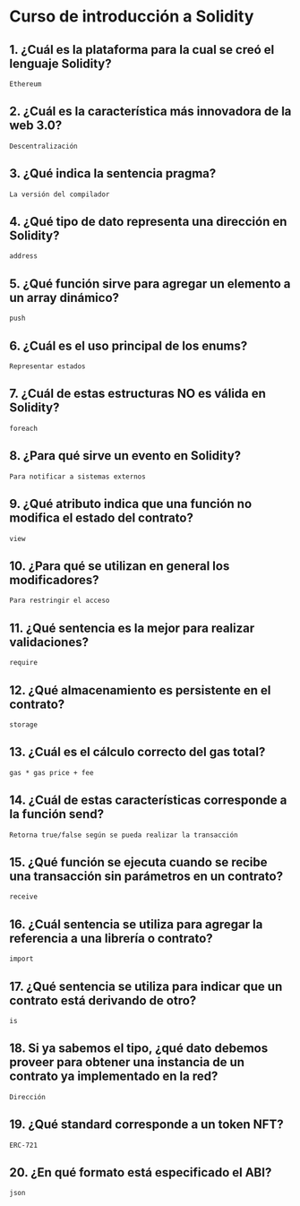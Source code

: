 # Curso de introducción a Solidity

## 1. ¿Cuál es la plataforma para la cual se creó el lenguaje Solidity?
    Ethereum

## 2. ¿Cuál es la característica más innovadora de la web 3.0?
    Descentralización

## 3. ¿Qué indica la sentencia pragma?
    La versión del compilador

## 4. ¿Qué tipo de dato representa una dirección en Solidity?
    address

## 5. ¿Qué función sirve para agregar un elemento a un array dinámico?
    push

## 6. ¿Cuál es el uso principal de los enums?
    Representar estados

## 7. ¿Cuál de estas estructuras NO es válida en Solidity?
    foreach

## 8. ¿Para qué sirve un evento en Solidity?
    Para notificar a sistemas externos

## 9. ¿Qué atributo indica que una función no modifica el estado del contrato?
    view

## 10. ¿Para qué se utilizan en general los modificadores?
    Para restringir el acceso

## 11. ¿Qué sentencia es la mejor para realizar validaciones?
    require

## 12. ¿Qué almacenamiento es persistente en el contrato?
    storage

## 13. ¿Cuál es el cálculo correcto del gas total?
    gas * gas price + fee

## 14. ¿Cuál de estas características corresponde a la función send?
    Retorna true/false según se pueda realizar la transacción

## 15. ¿Qué función se ejecuta cuando se recibe una transacción sin parámetros en un contrato?
    receive

## 16. ¿Cuál sentencia se utiliza para agregar la referencia a una librería o contrato?
    import

## 17. ¿Qué sentencia se utiliza para indicar que un contrato está derivando de otro?
    is

## 18. Si ya sabemos el tipo, ¿qué dato debemos proveer para obtener una instancia de un contrato ya implementado en la red?
    Dirección

## 19. ¿Qué standard corresponde a un token NFT?
    ERC-721

## 20. ¿En qué formato está especificado el ABI?
    json